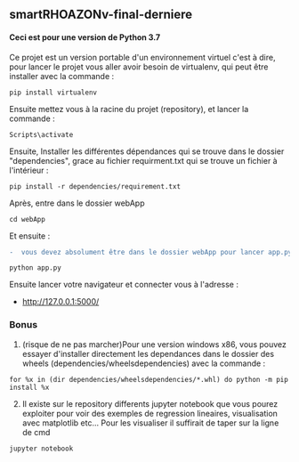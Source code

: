 ## smartRHOAZONv-final-derniere

#### Ceci est pour une version de Python 3.7

Ce projet est un version portable d'un environnement virtuel c'est à dire, pour lancer le projet vous aller avoir besoin de virtualenv, qui peut être installer avec la commande :
```
pip install virtualenv

```
Ensuite mettez vous à la racine du projet (repository), et lancer la commande :
```
Scripts\activate
```

Ensuite, Installer les différentes dépendances qui se trouve dans le dossier "dependencies", grace au fichier requirment.txt 
qui se trouve un fichier à l'intérieur :
```
pip install -r dependencies/requirement.txt
```
Après, entre dans le dossier webApp

```
cd webApp 
```
Et ensuite :
```diff
-  vous devez absolument être dans le dossier webApp pour lancer app.py, python webApp/app.py ne marchera pas !
```
```
python app.py
```
Ensuite lancer votre navigateur et connecter vous à l'adresse :
* http://127.0.0.1:5000/

### Bonus 
1. (risque de ne pas marcher)Pour une version windows x86, vous pouvez essayer d'installer directement les dependances dans le dossier des wheels (dependencies/wheelsdependencies) avec la commande :
```
for %x in (dir dependencies/wheelsdependencies/*.whl) do python -m pip install %x
```
2. Il existe sur le repository differents jupyter notebook que vous pourez exploiter pour voir des exemples de regression lineaires, visualisation avec matplotlib etc... Pour les visualiser il suffirait de taper sur la ligne de cmd
```
jupyter notebook
```
